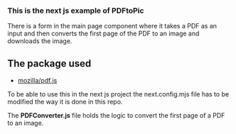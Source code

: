 ### This is the next js example of PDFtoPic

There is a form in the main page component where it takes a PDF as an input and then converts the first page of the PDF to an image and downloads the image.

## The package used

- [mozilla/pdf.js](https://github.com/mozilla/pdf.js)

To be able to use this in the next js project the next.config.mjs file has to be modified the way it is done in this repo.

The **PDFConverter.js** file holds the logic to convert the first page of a PDF to an image.
